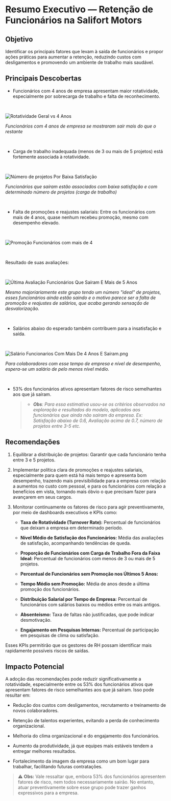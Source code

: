# Resumo Executivo — Retenção de Funcionários na Salifort Motors

## Objetivo

Identificar os principais fatores que levam à saída de funcionários e propor ações práticas para aumentar a retenção, reduzindo custos com desligamentos e promovendo um ambiente de trabalho mais saudável.

## Principais Descobertas

- Funcionários com 4 anos de empresa apresentam maior rotatividade, especialmente por sobrecarga de trabalho e falta de reconhecimento.

<br>

![Rotatividade Geral vs 4 Anos](RotatividadeGeralvs4Anos.png)

_Funcionários com 4 anos de empresa se mostraram sair mais do que o restante_

<br>

- Carga de trabalho inadequada (menos de 3 ou mais de 5 projetos) está fortemente associada à rotatividade.

<br>

![Número de projetos Por Baixa Satisfação](NumProjetosBaixaSatisfacao.png)

_Funcionários que saíram estão associados com baixa satisfação e com determinado número de projetos (carga de trabalho)_

<br>


- Falta de promoções e reajustes salariais: Entre os funcionários com mais de 4 anos, quase nenhum recebeu promoção, mesmo com desempenho elevado.


<br>

![Promoção Funcionários com mais de 4](QtdFuncionariosComPromocaoMaisde4Anos.png)

<br>

Resultado de suas avaliações:

<br>

![Última Avaliação Funcionários Que Saíram E Mais de 5 Anos](ÚltimaAvaliaçãoFuncionáriosQueSaíramEMaisde5Anos.png)

_Mesmo majoriariamente este grupo tendo um número "ideal" de projetos, esses funcionários ainda estão saindo e o motivo parece ser a falta de promoção e reajustes de salários, que acaba gerando sensação de desvalorização._


<br>

- Salários abaixo do esperado também contribuem para a insatisfação e saída.

<br>

![Salário Funcionarios Com Mais De 4 Anos E Saíram.png](SalárioFuncionariosComMaisDe4AnosESaíram.png)

_Para colaboradores com esse tempo de empresa e nível de desempenho, espera-se um salário de pelo menos nível médio._

<br>

- 53% dos funcionários ativos apresentam fatores de risco semelhantes aos que já saíram.
   >- _**Obs**: Para essa estimativa usou-se os critérios observados na exploração e resultados do modelo, aplicados aos funcionários que ainda não saíram da empresa. Ex: Satisfação abaixo de 0.6, Avaliação acima de 0.7, número de projetos entre 3-5 etc._




## Recomendações

1. Equilibrar a distribuição de projetos: Garantir que cada funcionário tenha entre 3 e 5 projetos.

2. Implementar política clara de promoções e reajustes salariais, especialmente para quem está há mais tempo e apresenta bom desempenho, trazendo mais previsibilidade para a empresa com relação a aumentos no custo com pessoal, e para os funcionários com relação a benefícios em vista, tornando mais óbvio o que precisam fazer para avançarem em seus cargos.

3. Monitorar continuamente os fatores de risco para agir preventivamente, por meio de dashboards executivos e KPIs como:

   - **Taxa de Rotatividade (Turnover Rate):** Percentual de funcionários que deixam a empresa em determinado período.
   - **Nível Médio de Satisfação dos Funcionários:** Média das avaliações de satisfação, acompanhando tendências de queda.
   - **Proporção de Funcionários com Carga de Trabalho Fora da Faixa Ideal:** Percentual de funcionários com menos de 3 ou mais de 5 projetos.
   - **Percentual de Funcionários sem Promoção nos Últimos 5 Anos:**

   - **Tempo Médio sem Promoção:** Média de anos desde a última promoção dos funcionários.
   - **Distribuição Salarial por Tempo de Empresa:** Percentual de funcionários com salários baixos ou médios entre os mais antigos.
   - **Absenteísmo:** Taxa de faltas não justificadas, que pode indicar desmotivação.
   - **Engajamento em Pesquisas Internas:** Percentual de participação em pesquisas de clima ou satisfação.

Esses KPIs permitirão que os gestores de RH possam identificar mais rapidamente possíveis riscos de saídas.




## Impacto Potencial

A adoção das recomendações pode reduzir significativamente a rotatividade, especialmente entre os 53% dos funcionários ativos que apresentam fatores de risco semelhantes aos que já saíram. Isso pode resultar em:

- Redução dos custos com desligamentos, recrutamento e treinamento de novos colaboradores.

- Retenção de talentos experientes, evitando a perda de conhecimento organizacional.

- Melhoria do clima organizacional e do engajamento dos funcionários.

- Aumento da produtividade, já que equipes mais estáveis tendem a 
entregar melhores resultados.

- Fortalecimento da imagem da empresa como um bom lugar para trabalhar, facilitando futuras contratações.

> ⚠️ **Obs:** Vale ressaltar que, embora 53% dos funcionários apresentem fatores de risco, nem todos necessariamente sairão. No entanto, atuar preventivamente sobre esse grupo pode trazer ganhos expressivos para a empresa.